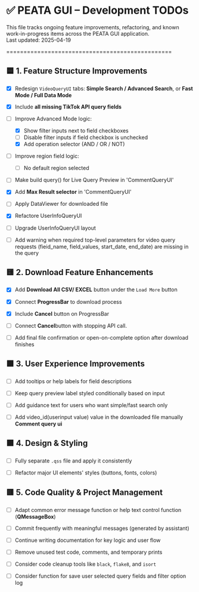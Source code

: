 # ✅ PEATA GUI – Development TODOs

This file tracks ongoing feature improvements, refactoring, and known work-in-progress items across the PEATA GUI application.  
Last updated: 2025-04-19

================================================

## 🟦 1. Feature Structure Improvements

- [x] Redesign `VideoQueryUI` tabs: **Simple Search / Advanced Search**, or **Fast Mode / Full Data Mode**
- [x] Include **all missing TikTok API query fields**
- [ ] Improve Advanced Mode logic:
  - [x] Show filter inputs next to field checkboxes
  - [ ] Disable filter inputs if field checkbox is unchecked
  - [x] Add operation selector (AND / OR / NOT)
- [ ] Improve region field logic:
  - [ ] No default region selected
- [ ] Make build query() for Live Query Preview in 'CommentQueryUI' 
- [x] Add **Max Result selector** in 'CommentQueryUI'
- [ ] Apply DataViewer for downloaded file
- [x] Refactore UserInfoQueryUI
- [ ] Upgrade UserInfoQueryUI layout
- [ ] Add warning when required top-level parameters for video query requests (fieid_name, field_values, start_date, end_date) are missing in the query



## 🟨 2. Download Feature Enhancements

- [x] Add **Download All CSV/ EXCEL** button under the `Load More` button
- [x] Connect **ProgressBar** to download process
- [x] Include **Cancel** button on ProgressBar
- [ ] Connect **Cancel**button with stopping API call.
- [ ] Add final file confirmation or open-on-complete option after download finishes



## 🟩 3. User Experience Improvements

- [ ] Add tooltips or help labels for field descriptions
- [ ] Keep query preview label styled conditionally based on input
- [ ] Add guidance text for users who want simple/fast search only
- [ ] Add video_id(userinput value) value in the downloaded file manually **Comment query ui**


## 🟪 4. Design & Styling

- [ ] Fully separate `.qss` file and apply it consistently
- [ ] Refactor major UI elements' styles (buttons, fonts, colors)



## 🟥 5. Code Quality & Project Management

- [ ] Adapt common error message function or help text control function (**QMessageBox**)
- [ ] Commit frequently with meaningful messages (generated by assistant)
- [ ] Continue writing documentation for key logic and user flow
- [ ] Remove unused test code, comments, and temporary prints
- [ ] Consider code cleanup tools like `black`, `flake8`, and `isort`
- [ ] Consider function for save user selected query fields and filter option log




